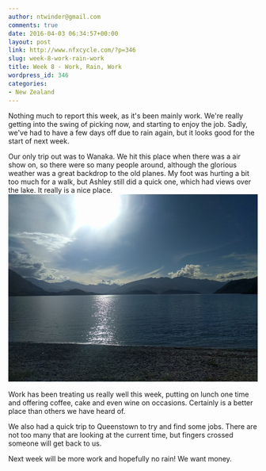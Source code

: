 ```yaml
---
author: ntwinder@gmail.com
comments: true
date: 2016-04-03 06:34:57+00:00
layout: post
link: http://www.nfxcycle.com/?p=346
slug: week-8-work-rain-work
title: Week 8 - Work, Rain, Work
wordpress_id: 346
categories:
- New Zealand
---
```


Nothing much to report this week, as it's been mainly work. We're really getting into the swing of picking now, and starting to enjoy the job. Sadly, we've had to have a few days off due to rain again, but it looks good for the start of next week. 

Our only trip out was to Wanaka. We hit this place when there was a air show on, so there were so many people around, although the glorious weather was a great backdrop to the old planes. My foot was hurting a bit too much for a walk, but Ashley still did a quick one, which had views over the lake. It really is a nice place. 
![Image](/assets/images/8.jpg)

Work has been treating us really well this week, putting on lunch one time and offering coffee, cake and even wine on occasions. Certainly is a better place than others we have heard of.

We also had a quick trip to Queenstown to try and find some jobs. There are not too many that are looking at the current time, but fingers crossed someone will get back to us. 

Next week will be more work and hopefully no rain! We want money.
